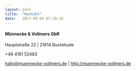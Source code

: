 ```yaml
---
layout: post
title:  "Kontakt"
date:   2017-09-04 07:20:16
---
```



#### Münnecke & Vollmers GbR

Hauptstraße 22 | 21614 Buxtehude

+49 4161 52483

hallo@muennecke-vollmers.de | http://muennecke-vollmers.de

